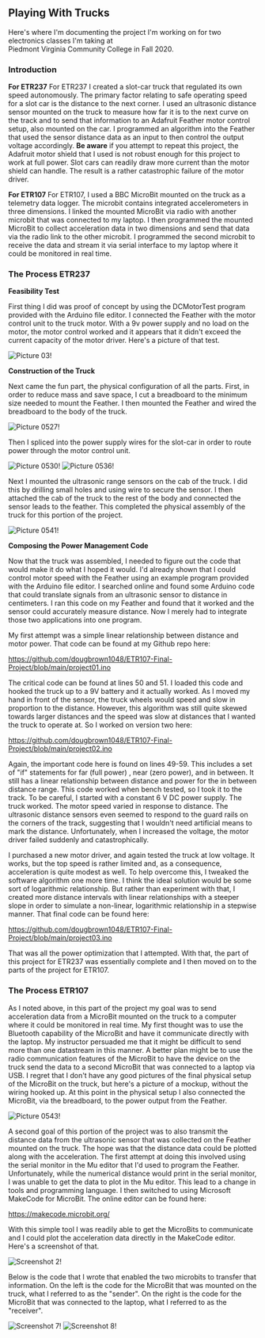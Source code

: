 ## Playing With Trucks
Here's where I'm documenting the project I'm working on for two electronics classes I'm taking at  
Piedmont Virginia Community College in Fall 2020.

### Introduction

**For ETR237**
For ETR237 I created a slot-car truck that regulated its own speed autonomously. The primary factor relating to safe operating speed for a slot car is the distance to the next corner. I used an ultrasonic distance sensor mounted on the truck to measure how far it is to the next curve on the track and to send that information to an Adafruit Feather motor control setup, also mounted on the car. I programmed an algorithm into the Feather that used the sensor distance data as an input to then control the output voltage accordingly.  **Be aware** if you attempt to repeat this project, the Adafruit motor shield that I used is not robust enough for this project to work at full power.  Slot cars can readily draw more current than the motor shield can handle.  The result is a rather catastrophic failure of the motor driver.


**For ETR107**
For ETR107, I used a BBC MicroBit mounted on the truck as a telemetry data logger.  The microbit contains integrated accelerometers in three dimensions.  I linked the mounted MicroBit via radio with another microbit that was connected to my laptop.  I then programmed the mounted MicroBit to collect acceleration data in two dimensions and send that data via the radio link to the other microbit.  I programmed the second microbit to receive the data and stream it via serial interface to my laptop where it could be monitored in real time. 

### The Process ETR237

**Feasibility Test**

First thing I did was proof of concept by using the DCMotorTest program provided with the Arduino file editor.  I connected the Feather with the motor control unit to the truck motor.  With a 9v power supply and no load on the motor, the motor control worked and it appears that it didn't exceed the current capacity of the motor driver.  Here's a picture of that test.

![Picture 03!](https://github.com/dougbrown1048/ETR107-Final-Project/blob/main/Pictures/Truck%2003.jpg)

**Construction of the Truck**

Next came the fun part, the physical configuration of all the parts.  First, in order to reduce mass and save space, I cut a breadboard to the minimum size needed to mount the Feather.  I then mounted the Feather and wired the breadboard to the body of the truck.

![Picture 0527!](https://github.com/dougbrown1048/ETR107-Final-Project/blob/main/Pictures/IMG_0527.jpg)

Then I spliced into the power supply wires for the slot-car in order to route power through the motor control unit.

![Picture 0530!](https://github.com/dougbrown1048/ETR107-Final-Project/blob/main/Pictures/IMG_0530.jpg) ![Picture 0536!](https://github.com/dougbrown1048/ETR107-Final-Project/blob/main/Pictures/IMG_0536.jpg)

Next I mounted the ultrasonic range sensors on the cab of the truck.  I did this by drilling small holes and using wire to secure the sensor.  I then attached the cab of the truck to the rest of the body and connected the sensor leads to the feather.  This completed the physical assembly of the truck for this portion of the project.

![Picture 0541!](https://github.com/dougbrown1048/ETR107-Final-Project/blob/main/Pictures/IMG_0541.jpg)

**Composing the Power Management Code**

Now that the truck was assembled, I needed to figure out the code that would make it do what I hoped it would.  I'd already shown that I could control motor speed with the Feather using an example program provided with the Arduino file editor.  I searched online and found some Arduino code that could translate signals from an ultrasonic sensor to distance in centimeters.  I ran this code on my Feather and found that it worked and the sensor could accurately measure distance.  Now I merely had to integrate those two applications into one program.

My first attempt was a simple linear relationship between distance and motor power.  That code can be found at my Github repo here:

https://github.com/dougbrown1048/ETR107-Final-Project/blob/main/project01.ino

The critical code can be found at lines 50 and 51.  I loaded this code and hooked the truck up to a 9V battery and it actually worked.  As I moved my hand in front of the sensor, the truck wheels would speed and slow in proportion to the distance.  However, this algorithm was still quite skewed towards larger distances and the speed was slow at distances that I wanted the truck to operate at.  So I worked on version two here:

https://github.com/dougbrown1048/ETR107-Final-Project/blob/main/project02.ino

Again, the important code here is found on lines 49-59.  This includes a set of "if" statements for far (full power) , near (zero power), and in between.  It still has a linear relationship between distance and power for the in between distance range.  This code worked when bench tested, so I took it to the track.  To be careful, I started with a constant 6 V DC power supply.  The truck worked.  The motor speed varied in response to distance.  The ultrasonic distance sensors even seemed to respond to the guard rails on the corners of the track, suggesting that I wouldn't need artificial means to mark the distance.  Unfortunately, when I increased the voltage, the motor driver failed suddenly and catastrophically.

I purchased a new motor driver, and again tested the truck at low voltage.  It works, but the top speed is rather limited and, as a consequence, acceleration is quite modest as well.  To help overcome this, I tweaked the software algorithm one more time.  I think the ideal solution would be some sort of logarithmic relationship.  But rather than experiment with that, I created more distance intervals with linear relationships with a steeper slope in order to simulate a non-linear, logarithmic relationship in a stepwise manner.  That final code can be found here:

https://github.com/dougbrown1048/ETR107-Final-Project/blob/main/project03.ino

That was all the power optimization that I attempted.  With that, the part of this project for ETR237 was essentially complete and I then moved on to the parts of the project for ETR107.

### The Process ETR107

As I noted above, in this part of the project my goal was to send acceleration data from a MicroBit mounted on the truck to a computer where it could be monitored in real time.  My first thought was to use the Bluetooth capability of the MicroBit and have it communicate directly with the laptop.  My instructor persuaded me that it might be difficult to send more than one datastream in this manner.  A better plan might be to use the radio communication features of the MicroBit to have the device on the truck send the data to a second MicroBit that was connected to a laptop via USB.  I regret that I don't have any good pictures of the final physical setup of the MicroBit on the truck, but here's a picture of a mockup, without the wiring hooked up.  At this point in the physical setup I also connected the MicroBit, via the breadboard, to the power output from the Feather.

![Picture 0543!](https://github.com/dougbrown1048/ETR107-Final-Project/blob/main/Pictures/IMG_0543.jpg)

A second goal of this portion of the project was to also transmit the distance data from the ultrasonic sensor that was collected on the Feather mounted on the truck.  The hope was that the distance data could be plotted along with the acceleration.  The first attempt at doing this involved using the serial monitor in the Mu editor that I'd used to program the Feather.  Unfortunately, while the numerical distance would print in the serial monitor, I was unable to get the data to plot in the Mu editor.  This lead to a change in tools and programming language.  I then switched to using Microsoft MakeCode for MicroBit.  The online editor can be found here:

https://makecode.microbit.org/

With this simple tool I was readily able to get the MicroBits to communicate and I could plot the acceleration data directly in the MakeCode editor.  Here's a screenshot of that.

![Screenshot 2!](https://github.com/dougbrown1048/ETR107-Final-Project/blob/main/Pictures/Screenshot%20(2).png)

Below is the code that I wrote that enabled the two microbits to transfer that information.  On the left is the code for the MicroBit that was mounted on the truck, what I referred to as the "sender".  On the right is the code for the MicroBit that was connected to the laptop, what I referred to as the "receiver".

![Screenshot 7!](https://github.com/dougbrown1048/ETR107-Final-Project/blob/main/Pictures/Screenshot%20(7).png)  ![Screenshot 8!](https://github.com/dougbrown1048/ETR107-Final-Project/blob/main/Pictures/Screenshot%20(8).png)






